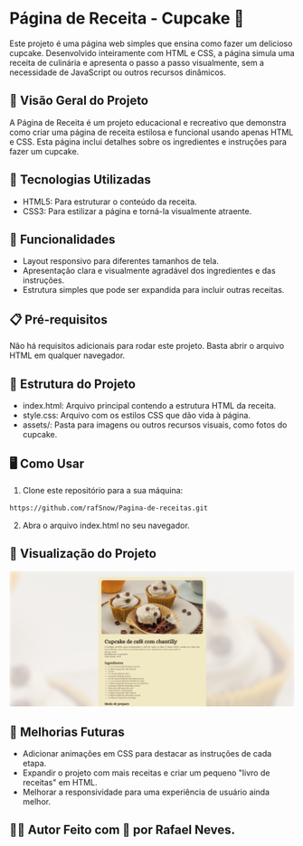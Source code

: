 # Página de Receita - Cupcake 🍰

Este projeto é uma página web simples que ensina como fazer um delicioso cupcake. Desenvolvido inteiramente com HTML e CSS, a página simula uma receita de culinária e apresenta o passo a passo visualmente, sem a necessidade de JavaScript ou outros recursos dinâmicos.

## 📜 Visão Geral do Projeto

A Página de Receita é um projeto educacional e recreativo que demonstra como criar uma página de receita estilosa e funcional usando apenas HTML e CSS. Esta página inclui detalhes sobre os ingredientes e instruções para fazer um cupcake.

## 🎨 Tecnologias Utilizadas

- HTML5: Para estruturar o conteúdo da receita.
- CSS3: Para estilizar a página e torná-la visualmente atraente.

## 🚀 Funcionalidades

- Layout responsivo para diferentes tamanhos de tela.
- Apresentação clara e visualmente agradável dos ingredientes e das instruções.
- Estrutura simples que pode ser expandida para incluir outras receitas.

## 📋 Pré-requisitos

Não há requisitos adicionais para rodar este projeto. Basta abrir o arquivo HTML em qualquer navegador.

## 📄 Estrutura do Projeto

- index.html: Arquivo principal contendo a estrutura HTML da receita.
- style.css: Arquivo com os estilos CSS que dão vida à página.
- assets/: Pasta para imagens ou outros recursos visuais, como fotos do cupcake.

## 🖥️ Como Usar

1. Clone este repositório para a sua máquina:

```bash
https://github.com/rafSnow/Pagina-de-receitas.git
```

2. Abra o arquivo index.html no seu navegador.

## 📸 Visualização do Projeto

![Imagem do Projeto](assets\programa.png)

## 📝 Melhorias Futuras

- Adicionar animações em CSS para destacar as instruções de cada etapa.
- Expandir o projeto com mais receitas e criar um pequeno "livro de receitas" em HTML.
- Melhorar a responsividade para uma experiência de usuário ainda melhor.

## 🧑‍🍳 Autor Feito com 💖 por Rafael Neves.
